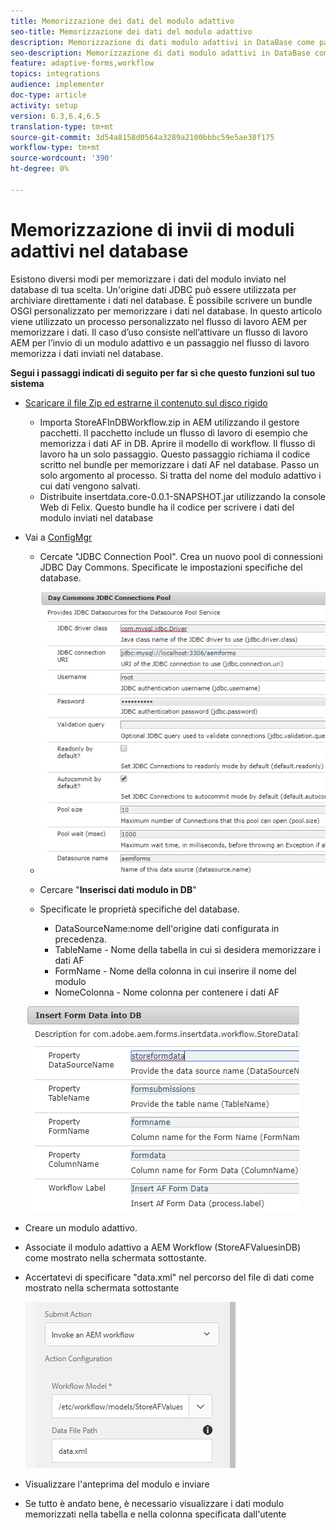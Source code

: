 ```yaml
---
title: Memorizzazione dei dati del modulo adattivo
seo-title: Memorizzazione dei dati del modulo adattivo
description: Memorizzazione di dati modulo adattivi in DataBase come parte del flusso di lavoro AEM
seo-description: Memorizzazione di dati modulo adattivi in DataBase come parte del flusso di lavoro AEM
feature: adaptive-forms,workflow
topics: integrations
audience: implementer
doc-type: article
activity: setup
version: 6.3,6.4,6.5
translation-type: tm+mt
source-git-commit: 3d54a8158d0564a3289a2100bbbc59e5ae38f175
workflow-type: tm+mt
source-wordcount: '390'
ht-degree: 0%

---
```



# Memorizzazione di invii di moduli adattivi nel database

Esistono diversi modi per memorizzare i dati del modulo inviato nel database di tua scelta. Un&#39;origine dati JDBC può essere utilizzata per archiviare direttamente i dati nel database. È possibile scrivere un bundle OSGI personalizzato per memorizzare i dati nel database. In questo articolo viene utilizzato un processo personalizzato nel flusso di lavoro AEM per memorizzare i dati.
Il caso d’uso consiste nell’attivare un flusso di lavoro AEM per l’invio di un modulo adattivo e un passaggio nel flusso di lavoro memorizza i dati inviati nel database.

**Segui i passaggi indicati di seguito per far sì che questo funzioni sul tuo sistema**

* [Scaricare il file Zip ed estrarne il contenuto sul disco rigido](assets/storeafdataindb.zip)

   * Importa StoreAFInDBWorkflow.zip in AEM utilizzando il gestore pacchetti. Il pacchetto include un flusso di lavoro di esempio che memorizza i dati AF in DB. Aprire il modello di workflow. Il flusso di lavoro ha un solo passaggio. Questo passaggio richiama il codice scritto nel bundle per memorizzare i dati AF nel database. Passo un solo argomento al processo. Si tratta del nome del modulo adattivo i cui dati vengono salvati.
   * Distribuite insertdata.core-0.0.1-SNAPSHOT.jar utilizzando la console Web di Felix. Questo bundle ha il codice per scrivere i dati del modulo inviati nel database

* Vai a [ConfigMgr](http://localhost:4502/system/console/configMgr)

   * Cercate &quot;JDBC Connection Pool&quot;. Crea un nuovo pool di connessioni JDBC Day Commons. Specificate le impostazioni specifiche del database.

   * ![pool di connessioni jdbc](assets/jdbc-connection-pool.png)
   * Cercare &quot;**Inserisci dati modulo in DB**&quot;
   * Specificate le proprietà specifiche del database.
      * DataSourceName:nome dell&#39;origine dati configurata in precedenza.
      * TableName - Nome della tabella in cui si desidera memorizzare i dati AF
      * FormName - Nome della colonna in cui inserire il nome del modulo
      * NomeColonna - Nome colonna per contenere i dati AF

   ![insertdata](assets/insertdata.PNG)

* Creare un modulo adattivo.

* Associate il modulo adattivo a AEM Workflow (StoreAFValuesinDB) come mostrato nella schermata sottostante.

* Accertatevi di specificare &quot;data.xml&quot; nel percorso del file di dati come mostrato nella schermata sottostante

   ![submit](assets/submissionafforms.png)

* Visualizzare l&#39;anteprima del modulo e inviare

* Se tutto è andato bene, è necessario visualizzare i dati modulo memorizzati nella tabella e nella colonna specificata dall&#39;utente



